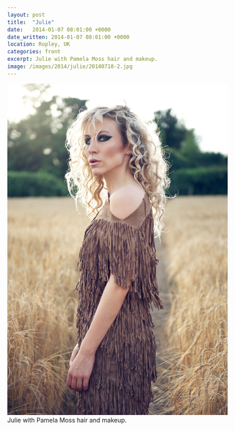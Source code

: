 ```yaml
---
layout: post
title:  "Julie"
date:   2014-01-07 08:01:00 +0000
date_written: 2014-01-07 08:01:00 +0000
location: Ropley, UK
categories: front
excerpt: Julie with Pamela Moss hair and makeup.
image: /images/2014/julie/20140718-2.jpg
---
```

<img src='/images/2014/julie/20140718-2.jpg'/>
Julie with Pamela Moss hair and makeup.
